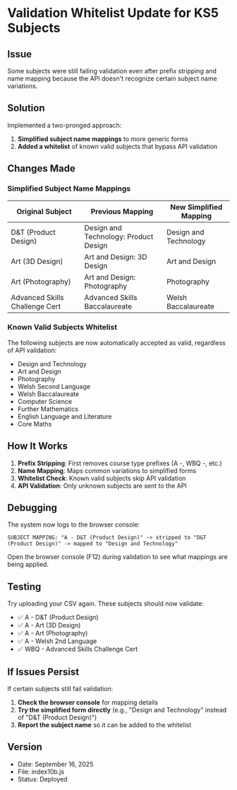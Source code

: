# Validation Whitelist Update for KS5 Subjects

## Issue
Some subjects were still failing validation even after prefix stripping and name mapping because the API doesn't recognize certain subject name variations.

## Solution
Implemented a two-pronged approach:
1. **Simplified subject name mappings** to more generic forms
2. **Added a whitelist** of known valid subjects that bypass API validation

## Changes Made

### Simplified Subject Name Mappings

| Original Subject | Previous Mapping | New Simplified Mapping |
|-----------------|------------------|----------------------|
| D&T (Product Design) | Design and Technology: Product Design | Design and Technology |
| Art (3D Design) | Art and Design: 3D Design | Art and Design |
| Art (Photography) | Art and Design: Photography | Photography |
| Advanced Skills Challenge Cert | Advanced Skills Baccalaureate | Welsh Baccalaureate |

### Known Valid Subjects Whitelist

The following subjects are now automatically accepted as valid, regardless of API validation:
- Design and Technology
- Art and Design
- Photography
- Welsh Second Language
- Welsh Baccalaureate
- Computer Science
- Further Mathematics
- English Language and Literature
- Core Maths

## How It Works

1. **Prefix Stripping**: First removes course type prefixes (A -, WBQ -, etc.)
2. **Name Mapping**: Maps common variations to simplified forms
3. **Whitelist Check**: Known valid subjects skip API validation
4. **API Validation**: Only unknown subjects are sent to the API

## Debugging

The system now logs to the browser console:
```
SUBJECT MAPPING: "A - D&T (Product Design)" -> stripped to "D&T (Product Design)" -> mapped to "Design and Technology"
```

Open the browser console (F12) during validation to see what mappings are being applied.

## Testing

Try uploading your CSV again. These subjects should now validate:
- ✅ A - D&T (Product Design)
- ✅ A - Art (3D Design)  
- ✅ A - Art (Photography)
- ✅ A - Welsh 2nd Language
- ✅ WBQ - Advanced Skills Challenge Cert

## If Issues Persist

If certain subjects still fail validation:

1. **Check the browser console** for mapping details
2. **Try the simplified form directly** (e.g., "Design and Technology" instead of "D&T (Product Design)")
3. **Report the subject name** so it can be added to the whitelist

## Version
- Date: September 16, 2025
- File: index10b.js
- Status: Deployed
